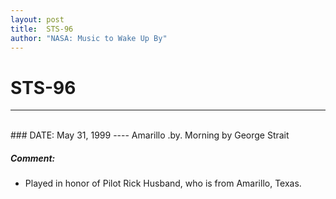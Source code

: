 ```yaml
---
layout: post
title:  STS-96
author: "NASA: Music to Wake Up By"
---
```


# STS-96
----
<br/>
### DATE: May 31, 1999
----
Amarillo .by. Morning by George Strait

##### Comment:
* Played in honor of Pilot Rick Husband, who is from Amarillo, Texas.
